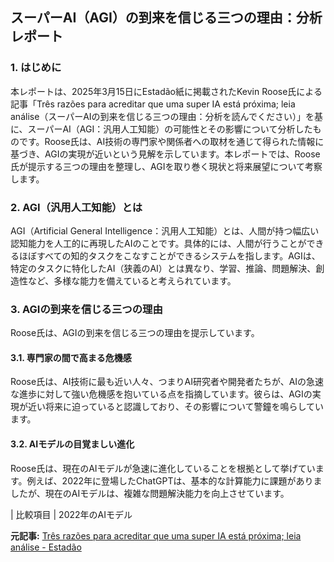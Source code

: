 ## スーパーAI（AGI）の到来を信じる三つの理由：分析レポート

### 1. はじめに

本レポートは、2025年3月15日にEstadão紙に掲載されたKevin Roose氏による記事「Três razões para acreditar que uma super IA está próxima; leia análise（スーパーAIの到来を信じる三つの理由：分析を読んでください）」を基に、スーパーAI（AGI：汎用人工知能）の可能性とその影響について分析したものです。Roose氏は、AI技術の専門家や関係者への取材を通じて得られた情報に基づき、AGIの実現が近いという見解を示しています。本レポートでは、Roose氏が提示する三つの理由を整理し、AGIを取り巻く現状と将来展望について考察します。

### 2. AGI（汎用人工知能）とは

AGI（Artificial General Intelligence：汎用人工知能）とは、人間が持つ幅広い認知能力を人工的に再現したAIのことです。具体的には、人間が行うことができるほぼすべての知的タスクをこなすことができるシステムを指します。AGIは、特定のタスクに特化したAI（狭義のAI）とは異なり、学習、推論、問題解決、創造性など、多様な能力を備えていると考えられています。

### 3. AGIの到来を信じる三つの理由

Roose氏は、AGIの到来を信じる三つの理由を提示しています。

#### 3.1. 専門家の間で高まる危機感

Roose氏は、AI技術に最も近い人々、つまりAI研究者や開発者たちが、AIの急速な進歩に対して強い危機感を抱いている点を指摘しています。彼らは、AGIの実現が近い将来に迫っていると認識しており、その影響について警鐘を鳴らしています。

#### 3.2. AIモデルの目覚ましい進化

Roose氏は、現在のAIモデルが急速に進化していることを根拠として挙げています。例えば、2022年に登場したChatGPTは、基本的な計算能力に課題がありましたが、現在のAIモデルは、複雑な問題解決能力を向上させています。

| 比較項目 | 2022年のAIモデル 

**元記事:** [Três razões para acreditar que uma super IA está próxima; leia análise - Estadão](https://www.estadao.com.br/link/inovacao/tres-razoes-para-acreditar-que-uma-super-ia-esta-proxima-leia-analise/)